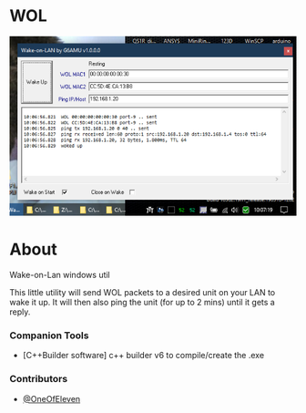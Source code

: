 # WOL

<div align="center">
<img src="/image1.png">
</div>

# About

Wake-on-Lan windows util

This little utility will send WOL packets to a desired unit on your LAN to wake it up.
It will then also ping the unit (for up to 2 mins) until it gets a reply.

### Companion Tools

* [C++Builder software] c++ builder v6 to compile/create the .exe

### Contributors

* [@OneOfEleven](https://github.com/OneOfEleven/)
